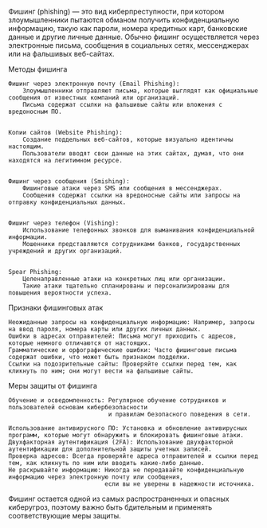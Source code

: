 Фишинг (phishing) — это вид киберпреступности, при котором злоумышленники пытаются обманом получить 
конфиденциальную информацию, такую как пароли, номера кредитных карт, банковские данные и другие личные данные. 
Обычно фишинг осуществляется через электронные письма, сообщения в социальных сетях, мессенджерах или на фальшивых веб-сайтах.

Методы фишинга

    Фишинг через электронную почту (Email Phishing):
        Злоумышленники отправляют письма, которые выглядят как официальные сообщения от известных компаний или организаций.
        Письма содержат ссылки на фальшивые сайты или вложения с вредоносным ПО.


    Копии сайтов (Website Phishing):
        Создание поддельных веб-сайтов, которые визуально идентичны настоящим.
        Пользователи вводят свои данные на этих сайтах, думая, что они находятся на легитимном ресурсе.


    Фишинг через сообщения (Smishing):
        Фишинговые атаки через SMS или сообщения в мессенджерах.
        Сообщения содержат ссылки на вредоносные сайты или запросы на отправку конфиденциальных данных.


    Фишинг через телефон (Vishing):
        Использование телефонных звонков для выманивания конфиденциальной информации.
        Мошенники представляются сотрудниками банков, государственных учреждений и других организаций.


    Spear Phishing:
        Целенаправленные атаки на конкретных лиц или организации.
        Такие атаки тщательно спланированы и персонализированы для повышения вероятности успеха.



Признаки фишинговых атак

    Неожиданные запросы на конфиденциальную информацию: Например, запросы на ввод пароля, номера карты или других личных данных.
    Ошибки в адресах отправителей: Письма могут приходить с адресов, которые немного отличаются от настоящих.
    Грамматические и орфографические ошибки: Часто фишинговые письма содержат ошибки, что может быть признаком подделки.
    Ссылки на подозрительные сайты: Проверяйте ссылки перед тем, как кликнуть по ним; они могут вести на фальшивые сайты.


Меры защиты от фишинга

    Обучение и осведомленность: Регулярное обучение сотрудников и пользователей основам кибербезопасности 
                                и правилам безопасного поведения в сети.
                                
    Использование антивирусного ПО: Установка и обновление антивирусных программ, которые могут обнаружить и блокировать фишинговые атаки.
    Двухфакторная аутентификация (2FA): Использование двухфакторной аутентификации для дополнительной защиты учетных записей.
    Проверка адресов: Всегда проверяйте адреса отправителей и ссылки перед тем, как кликнуть по ним или вводить какие-либо данные.
    Не раскрывайте информацию: Никогда не передавайте конфиденциальную информацию через электронную почту или сообщения, 
                               если вы не уверены в надежности источника.

Фишинг остается одной из самых распространенных и опасных киберугроз, поэтому важно быть бдительным 
и применять соответствующие меры защиты.
